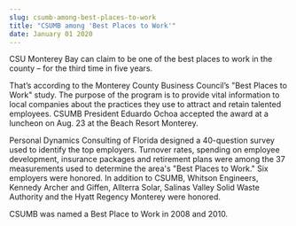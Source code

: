 ```yaml
---
slug: csumb-among-best-places-to-work
title: "CSUMB among 'Best Places to Work'"
date: January 01 2020
---
```


 
<p>
  CSU Monterey Bay can claim to be one of the best places to work in the county
  – for the third time in five years.
</p>
<p>
  That’s according to the Monterey County Business Council’s "Best Places to
  Work" study. The purpose of the program is to provide vital information to
  local companies about the practices they use to attract and retain talented
  employees. CSUMB President Eduardo Ochoa accepted the award at a luncheon on
  Aug. 23 at the Beach Resort Monterey.
</p>
<p>
  Personal Dynamics Consulting of Florida designed a 40-question survey used to
  identify the top employers. Turnover rates, spending on employee development,
  insurance packages and retirement plans were among the 37 measurements used to
  determine the area's "Best Places to Work." Six employers were honored. In
  addition to CSUMB, Whitson Engineers, Kennedy Archer and Giffen, Allterra
  Solar, Salinas Valley Solid Waste Authority and the Hyatt Regency Monterey
  were honored.
</p>
<p>CSUMB was named a Best Place to Work in 2008 and 2010.</p>
<p></p>
 
